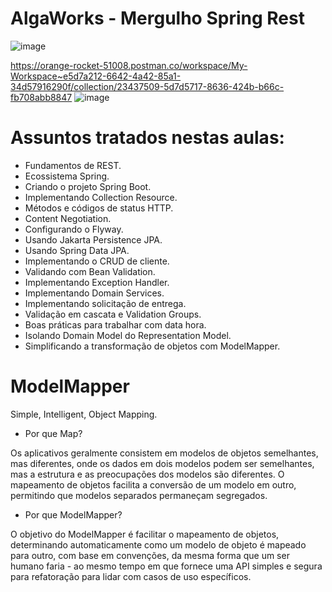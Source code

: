 # AlgaWorks - Mergulho Spring Rest

![image](https://github.com/Paulo555Bispo/Aula-Spring-Rest-AlgaWorks/assets/63209799/773eac93-8a6b-46d6-b8b0-dd3950f591da)


https://orange-rocket-51008.postman.co/workspace/My-Workspace~e5d7a212-6642-4a42-85a1-34d57916290f/collection/23437509-5d7d5717-8636-424b-b66c-fb708abb8847
![image](https://github.com/Paulo555Bispo/Aula-Spring-Rest-AlgaWorks/assets/63209799/1073887e-77ac-4f63-86b5-6b55996a6dde)

# Assuntos tratados nestas aulas:
- Fundamentos de REST.
- Ecossistema Spring.
- Criando o projeto Spring Boot.
- Implementando Collection Resource.
- Métodos e códigos de status HTTP.
- Content Negotiation.
- Configurando o Flyway.
- Usando Jakarta Persistence JPA.
- Usando Spring Data JPA.
- Implementando o CRUD de cliente.
- Validando com Bean Validation.
- Implementando Exception Handler.
- Implementando Domain Services.
- Implementando solicitação de entrega.
- Validação em cascata e Validation Groups.
- Boas práticas para trabalhar com data hora.
- Isolando Domain Model do Representation Model.
- Simplificando a transformação de objetos com ModelMapper.



# ModelMapper
Simple, Intelligent, Object Mapping.

- Por que Map?

Os aplicativos geralmente consistem em modelos de objetos semelhantes, mas diferentes, onde os dados em dois modelos podem ser semelhantes, mas a estrutura e as preocupações dos modelos são diferentes. O mapeamento de objetos facilita a conversão de um modelo em outro, permitindo que modelos separados permaneçam segregados.

- Por que ModelMapper?
  
O objetivo do ModelMapper é facilitar o mapeamento de objetos, determinando automaticamente como um modelo de objeto é mapeado para outro, com base em convenções, da mesma forma que um ser humano faria - ao mesmo tempo em que fornece uma API simples e segura para refatoração para lidar com casos de uso específicos.
